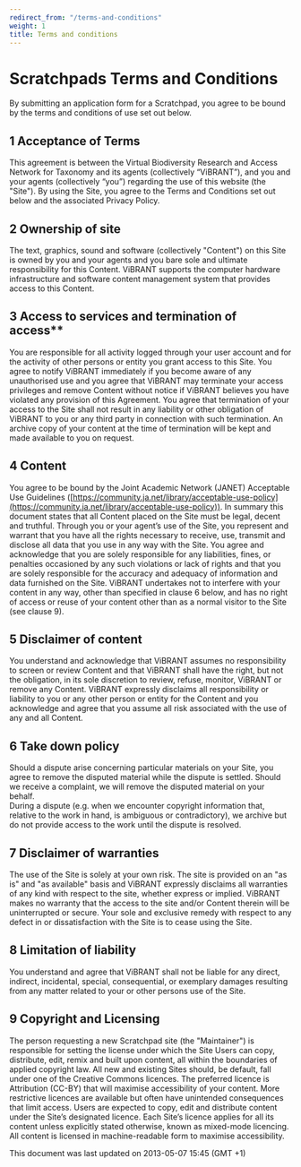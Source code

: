 ```yaml
---
redirect_from: "/terms-and-conditions"
weight: 1
title: Terms and conditions
---
```


# Scratchpads Terms and Conditions

By submitting an application form for a Scratchpad, you agree to be bound by the
terms and conditions of use set out below.

## 1 Acceptance of Terms

This agreement is between the Virtual Biodiversity Research and Access Network
for Taxonomy and its agents (collectively “ViBRANT”), and you and your agents
(collectively “you”) regarding the use of this website (the "Site"). By using
the Site, you agree to the Terms and Conditions set out below and the associated
Privacy Policy.

## 2 Ownership of site

The text, graphics, sound and software (collectively "Content") on this Site is
owned by you and your agents and you bare sole and ultimate responsibility for
this Content. ViBRANT supports the computer hardware infrastructure and software
content management system that provides access to this Content.

## 3 Access to services and termination of access\**

You are responsible for all activity logged through your user account and for
the activity of other persons or entity you grant access to this Site. You agree
to notify ViBRANT immediately if you become aware of any unauthorised use and
you agree that ViBRANT may terminate your access privileges and remove Content
without notice if ViBRANT believes you have violated any provision of this
Agreement. You agree that termination of your access to the Site shall not
result in any liability or other obligation of ViBRANT to you or any third party
in connection with such termination. An archive copy of your content at the time
of termination will be kept and made available to you on request.

## 4 Content

You agree to be bound by the Joint Academic Network (JANET) Acceptable Use
Guidelines
([https://community.ja.net/library/acceptable-use-policy](https://community.ja.net/library/acceptable-use-policy)).
In summary this document states that all Content placed on the Site must be
legal, decent and truthful. Through you or your agent’s use of the Site, you
represent and warrant that you have all the rights necessary to receive, use,
transmit and disclose all data that you use in any way with the Site. You agree
and acknowledge that you are solely responsible for any liabilities, fines, or
penalties occasioned by any such violations or lack of rights and that you are
solely responsible for the accuracy and adequacy of information and data
furnished on the Site. ViBRANT undertakes not to interfere with your content in
any way, other than specified in clause 6 below, and has no right of access or
reuse of your content other than as a normal visitor to the Site (see clause 9).

## 5 Disclaimer of content

You understand and acknowledge that ViBRANT assumes no responsibility to screen
or review Content and that ViBRANT shall have the right, but not the obligation,
in its sole discretion to review, refuse, monitor, ViBRANT or remove any
Content. ViBRANT expressly disclaims all responsibility or liability to you or
any other person or entity for the Content and you acknowledge and agree that
you assume all risk associated with the use of any and all Content.

## 6 Take down policy

Should a dispute arise concerning particular materials on your Site, you agree
to remove the disputed material while the dispute is settled. Should we receive
a complaint, we will remove the disputed material on your behalf.<br> During a
dispute (e.g. when we encounter copyright information that, relative to the work
in hand, is ambiguous or contradictory), we archive but do not provide access to
the work until the dispute is resolved.

## 7 Disclaimer of warranties

The use of the Site is solely at your own risk. The site is provided on an "as
is" and "as available" basis and ViBRANT expressly disclaims all warranties of
any kind with respect to the site, whether express or implied. ViBRANT makes no
warranty that the access to the site and/or Content therein will be
uninterrupted or secure. Your sole and exclusive remedy with respect to any
defect in or dissatisfaction with the Site is to cease using the Site.

## 8 Limitation of liability

You understand and agree that ViBRANT shall not be liable for any direct,
indirect, incidental, special, consequential, or exemplary damages resulting
from any matter related to your or other persons use of the Site.

## 9 Copyright and Licensing

The person requesting a new Scratchpad site (the "Maintainer") is responsible
for setting the license under which the Site Users can copy, distribute, edit,
remix and built upon content, all within the boundaries of applied copyright
law. All new and existing Sites should, be default, fall under one of the
Creative Commons licences. The preferred licence is Attribution (CC-BY) that
will maximise accessibility of your content. More restrictive licences are
available but often have unintended consequences that limit access. Users are
expected to copy, edit and distribute content under the Site’s designated
licence. Each Site’s licence applies for all its content unless explicitly
stated otherwise, known as mixed-mode licencing. All content is licensed in
machine-readable form to maximise accessibility.

This document was last updated on 2013-05-07 15:45 (GMT +1)

